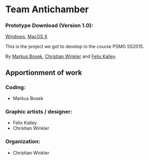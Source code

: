 Team Antichamber
=============

### Prototype Download (Version 1.0):
[Windows](https://drive.google.com/file/d/0B2YsotgQRQ0VNXBGRUdUMGxJeTg/view?usp=sharing), [MacOS X](https://drive.google.com/file/d/0B2YsotgQRQ0VVHRmdG5JYVhUdzg/view?usp=sharing)

This is the project we got to develop in the course PSMG SS2015.

By [Markus Bosek](https://github.com/wulz0r), [Christian Winkler](https://github.com/xcezz) and [Felix Kalley](https://github.com/FelixKalley).


Apportionment of work
-------
### Coding:
* Markus Bosek

### Graphic artists / designer:
* Felix Kalley
* Christian Winkler

### Organization:
* Christian Winkler

